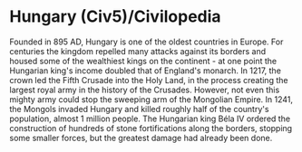 # Hungary (Civ5)/Civilopedia

Founded in 895 AD, Hungary is one of the oldest countries in Europe. For centuries the kingdom repelled many attacks against its borders and housed some of the wealthiest kings on the continent - at one point the Hungarian king's income doubled that of England's monarch. In 1217, the crown led the Fifth Crusade into the Holy Land, in the process creating the largest royal army in the history of the Crusades. However, not even this mighty army could stop the sweeping arm of the Mongolian Empire. In 1241, the Mongols invaded Hungary and killed roughly half of the country's population, almost 1 million people. The Hungarian king Béla IV ordered the construction of hundreds of stone fortifications along the borders, stopping some smaller forces, but the greatest damage had already been done.